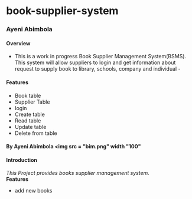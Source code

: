 # book-supplier-system
### 
### Ayeni Abimbola 
#### Overview
- This is a work in progress Book Supplier Management System(BSMS).  This system will allow suppliers to login and get information about request to supply book to library, schools, company and individual -

#### Features <br>
* Book table
* Supplier Table
* login
* Create table
* Read table
* Update table
* Delete from table
#### By Ayeni Abimbola <img src =  "bim.png" width "100"
#### Introduction
_This Project provides books supplier management system._ <br>
**Features**
* add new books <br>
